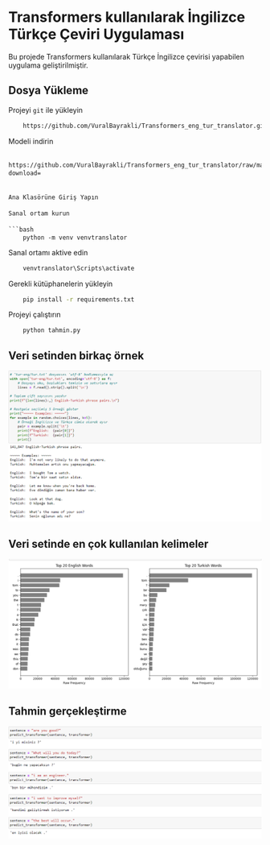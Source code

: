 
# Transformers kullanılarak İngilizce Türkçe Çeviri Uygulaması

Bu projede Transformers kullanılarak Türkçe İngilizce çevirisi yapabilen uygulama geliştirilmiştir.

## Dosya Yükleme

Projeyi `git` ile yükleyin

```bash
    https://github.com/VuralBayrakli/Transformers_eng_tur_translator.git
```

Modeli indirin
```
    https://github.com/VuralBayrakli/Transformers_eng_tur_translator/raw/master/transformer_en_tr_son2.pt?download=


Ana Klasörüne Giriş Yapın

Sanal ortam kurun

```bash
    python -m venv venvtranslator
```

Sanal ortamı aktive edin

```bash
    venvtranslator\Scripts\activate
```

Gerekli kütüphanelerin yükleyin
```bash
    pip install -r requirements.txt
```

Projeyi çalıştırın
```bash
    python tahmin.py
```

## Veri setinden birkaç örnek

![App Screenshot](https://github.com/VuralBayrakli/Transformers_eng_tur_translator/blob/master/screenshots/ss1.png)

## Veri setinde en çok kullanılan kelimeler

![App Screenshot](https://github.com/VuralBayrakli/Transformers_eng_tur_translator/blob/master/screenshots/ss4.png)

## Tahmin gerçekleştirme

![App Screenshot](https://github.com/VuralBayrakli/Transformers_eng_tur_translator/blob/master/screenshots/ss6.png)
